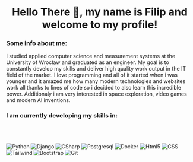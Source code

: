 <h1 align ="center">Hello There 👋, my name is Filip and welcome to my profile! </h1>

<h3> Some info about me:</h3>
<p>I studied applied computer science and measurement systems at the University of Wrocław and graduated as an engineer. My goal is to constantly develop my skills and deliver high quality work output in the IT field of the market. I love programming and all of it started when i was younger and it amazed me how many modern technologies and websites work all thanks to lines of code so i decided to also learn this incredible power. Additionaly i am very interested in space exploration, video games and modern AI inventions.</p>

<h3> I am currently developing my skills in:</h3>
<br></br>

<p float="left">
    <img alt="Python" src="https://img.shields.io/badge/Python-3776AB?style=for-the-badge&logo=python&logoColor=white" />
    <img alt="Django" src="https://img.shields.io/badge/Django-017040?style=for-the-badge&logo=django&logoColor=white" />
    <img alt="CSharp" src="https://img.shields.io/badge/C%23-239120?style=for-the-badge&logo=c-sharp&logoColor=white" />
    <img alt="Postgresql" src="https://img.shields.io/badge/Postgresql-384447?style=for-the-badge&logo=postgresql&logoColor=white" />
    <img alt="Docker" src="https://img.shields.io/badge/Docker-00ADE2?style=for-the-badge&logo=docker&logoColor=white" />
    <img alt="Html5" src="https://img.shields.io/badge/HTML5-E34F26?style=for-the-badge&logo=html5&logoColor=white" />
    <img alt="CSS" src="https://img.shields.io/badge/CSS3-1572B6?style=for-the-badge&logo=css3&logoColor=white" />
    <img alt="Tailwind" src="https://img.shields.io/badge/Tailwind_CSS-38B2AC?style=for-the-badge&logo=tailwind-css&logoColor=white" />
    <img alt="Bootstrap" src="https://img.shields.io/badge/Bootstrap-563D7C?style=for-the-badge&logo=bootstrap&logoColor=white" />
    <img alt="Git" src="https://img.shields.io/badge/Git-EF6018?style=for-the-badge&logo=git&logoColor=white" />
</p>

</h5>
<br></br>
<img alt = "" src = "https://github-readme-stats.vercel.app/api?username=fporucznik&count_private=true">
</h5>
